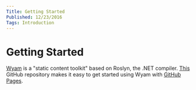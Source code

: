 ```yaml
---
Title: Getting Started
Published: 12/23/2016
Tags: Introduction
---
```

# Getting Started

[Wyam](http://wyam.io) is a "static content toolkit" based on Roslyn, the .NET compiler.
[This](http://github.com/wekempf/wyam-starter) GitHub repository makes it easy to get started using
Wyam with [GitHub Pages](http://pages.github.com).